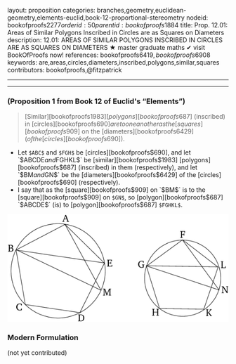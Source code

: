 layout: proposition
categories: branches,geometry,euclidean-geometry,elements-euclid,book-12-proportional-stereometry
nodeid: bookofproofs$2277
orderid: 50
parentid: bookofproofs$1884
title: Prop. 12.01: Areas of Similar Polygons Inscribed in Circles are as Squares on Diameters
description: 12.01: AREAS OF SIMILAR POLYGONS INSCRIBED IN CIRCLES ARE AS SQUARES ON DIAMETERS &#9733; master graduate maths &#10004; visit BookOfProofs now!
references: bookofproofs$6419,bookofproofs$6908
keywords: are,areas,circles,diameters,inscribed,polygons,similar,squares
contributors: bookofproofs,@fitzpatrick

---


---

### (Proposition 1 from Book 12 of Euclid's “Elements”)

> [Similar][bookofproofs$1983] [polygons][bookofproofs$687] (inscribed) in [circles][bookofproofs$690] are to one another as the [squares][bookofproofs$909] on the [diameters][bookofproofs$6429] (of the [circles][bookofproofs$690]).
* Let `$ABC$` and `$FGH$` be [circles][bookofproofs$690], and let `$ABCDE$` and `$FGHKL$` be [similar][bookofproofs$1983] [polygons][bookofproofs$687] (inscribed) in them (respectively), and let `$BM$` and `$GN$` be the [diameters][bookofproofs$6429] of the [circles][bookofproofs$690] (respectively).
* I say that as the [square][bookofproofs$909] on `$BM$` is to the [square][bookofproofs$909] on `$GN$`, so [polygon][bookofproofs$687] `$ABCDE$` (is) to [polygon][bookofproofs$687] `$FGHKL$`.

![fig01e](https://github.com/bookofproofs/bookofproofs.github.io/blob/main/_sources/_assets/images/euclid/Book12/fig01e.png?raw=true)



### Modern Formulation

(not yet contributed)
